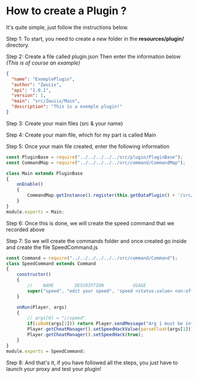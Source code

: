 # How to create a Plugin ?
It's quite simple, just follow the instructions below.

Step 1: To start, you need to create a new folder in the **resources/plugin/** directory.

Step 2: Create a file called plugin.json Then enter the information below *(This is of course an example)*
```json
{
  "name": "ExemplePlugin",
  "author": "Zwuiix",
  "api": "1.0.1",
  "version": 1,
  "main": "src/Zwuiix/Main",
  "description": "This is a exemple plugin!"
}
```

Step 3: Create your main files (src & your name)

Step 4: Create your main file, which for my part is called Main

Step 5: Once your main file created, enter the following information
```javascript
const PluginBase = require("../../../../../src/plugin/PluginBase");
const CommandMap = require("../../../../../src/command/CommandMap");

class Main extends PluginBase
{
    onEnable() 
    {
        CommandMap.getInstance().register(this.getDataPlugin() + '/src/Zwuiix/commands/SpeedCommand.js');
    }
}
module.exports = Main;
```

Step 6: Once this is done, we will create the speed command that we recorded above

Step 7: So we will create the commands folder and once created go inside and create the file SpeedCommand.js

```javascript
const Command = require("../../../../../../src/command/Command");
class SpeedCommand extends Command
{
    constructor()
    {
        //    NAME        DESCRIPTION           USAGE                    ALIASES
        super("speed", "edit your speed", 'speed <status:value> <on:off>', []);
    }

    onRun(Player, args)
    {
        // args[0] = "//speed"
        if(isNaN(args[1])) return Player.sendMessage("Arg 1 must be int");
        Player.getCheatManager().setSpeedHackValue(parseFloat(args[1]));
        Player.getCheatManager().setSpeedHack(true);
    }
}
module.exports = SpeedCommand;
```

Step 8: And that's it, if you have followed all the steps, you just have to launch your proxy and test your plugin!
